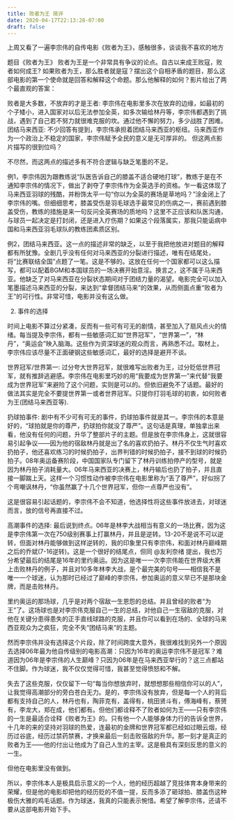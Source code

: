 ```yaml
---
title: 败者为王 简评
date: 2020-04-17T22:13:28-07:00
draft: false
---
```


上周又看了一遍李宗伟的自传电影《败者为王》，感触很多，谈谈我不喜欢的地方

题目《败者为王》
败者为王是一个非常具有争议的论点。自古以来成王败寇，败者如何成王? 如果败者为王，那么胜者就是寇？摆出这个自相矛盾的题目，那么这部电影的第一个使命就是回答和解释这个命题。那么他解释的如何？影片给出了两个最直观的答案：

败者是大多数，不放弃的才是王者: 李宗伟在电影里多次在放弃的边缘，如最初的个子矮小，进入国家对以后无法参加全英，如多次输给林丹等，李宗伟都遇到了挑战，遇到了自己若不努力就很难克服的坎。通过他不懈的努力，多少战胜了困难。
团结马来西亚: 不少回答有提到，李宗伟承担着团结马来西亚的枢纽。马来西亚作为一个政治上不稳定的国家，李宗伟赋予全民的意义是无可厚非的。
但这两点影片描写的很到位吗？

不尽然，而这两点的描述多有不符合逻辑与缺乏笔墨的不足。

例1，李宗伟因为跟教练说“队医告诉自己的膝盖不适合硬地打球”，教练于是在不通知李宗伟的情况下，做出了剥夺了李宗伟作为全英选手的资格。乍一看这体现了马来西亚羽球的残酷，并粉饰太平一句“你以为全英的赛场是草地吗？”涂金闭上了李宗伟的嘴。但细细思考，膝盖受伤是羽毛球选手最常见的伤病之一，赛前遇到膝盖受伤，教练的措施是来一句反问全英赛场的质地吗？这里不正应该和队医沟通，与球员一起决定是打封闭，还是进入疗伤期？如果这个段落属实，那我只能诟病中国和马来西亚羽毛球队的教练团素质区别。

例2，团结马来西亚。这一点的描述非常的缺乏，以至于我把他放进对题目的解释都有所犹豫。全剧几乎没有任何对马来西亚的分裂进行描述，唯有在结尾处，将“比赛联结全国”点题了一笔。这是不够的。这放在任何一个国家都可以这么描写，都可以配着BGM和本国球员的一场决赛开始意淫。换言之，这不属于马来西亚。他缺乏了对马来西亚在分裂状态期间对于团结力量的渴望。电影完全可以加入笔墨描述马来西亚的分裂，来达到“拿督团结马来”的效果，从而侧面点重“败者为王”的可行性。非常可惜，电影并没有这么做。

2. 事件的选择

时间上电影不算过分紧凑，反而有一些可有可无的剧情，甚至加入了扇风点火的情绪。每当提及李宗伟，都有一些敏感词汇如“世界冠军”，“世界第一”，“林丹”，“奥运会”映入脑海。这些作为资深球迷的观众而言，再熟悉不过。取材上，李宗伟应该尽量不正面硬钢这些敏感词汇，最好的选择是避开不谈。

世界冠军/世界第一: 过分夸大世界冠军，就很难写出败者为王，过分贬低世界冠军，就有推辞逃避感。李宗伟在电影里巧妙的用“我要成为世界第一”来代替“我要成为世界冠军”来避险了这个问题，实则是可以的。但依旧避免不了话题。最好的做法其实是完全不要提世界第一或者世界冠军。只提你打羽毛球的初衷，如何败者为王(团结马来西亚等).

扔球拍事件: 剧中有不少可有可无的事件，扔球拍事件就是其一。李宗伟的本意是好的，“球拍就是你的尊严，扔球拍你就没了尊严”。这句话是真理，单独拿出来看，他没有任何的问题，升华了整部片子的主题。但是放在李宗伟身上，这就很容易引起争议——因为他的宿敌林丹就是出了名的喜欢扔拍子。林丹不仅生气时喜欢扔拍子，他还喜欢练习的时候扔拍子，出界判错的时候扔拍子，接不到球的时候扔拍子。08年奥运备赛阶段，中国国家队专门留下了林丹训练拍停产的型号，就是因为林丹拍子消耗量大。06年马来西亚的决赛上，林丹输后也扔了拍子，并且直接一脚踹上天。这样一个习惯性动作被李宗伟在电影里称为“丢了尊严”，好似拐了个弯嘲讽林丹，“你虽然赢了十几个世界冠军，但你一点尊严也没有”。

这是很容易引起话题的，李宗伟不会不知道，他选择性将这些事件放进去，对球迷而言，放的信号再直接不过。

高潮事件的选择: 最后说到终点。06年是林李大战相当有意义的一场比赛，因为这是李宗伟第一次在750级别赛事上打赢林丹，并且是逆转。13-20不是说不可以逆转，但面对林丹能够做到这样逆转的，我的印象里只有李宗伟，和面对林丹巅峰期之后的乔斌(7-16逆转)。这是一个很好的结尾点，但同 
@友利奈绪
 提出，我也万分希望最后的结尾是16年的里约奥运。因为这是唯一一次李宗伟能在世界级大赛上击败林丹的例子，并且对10多年林李大战，是个最完美的句号——相信我不是唯一一个球迷，认为那时已经过了巅峰的李宗伟，参加奥运的意义早已不是那块金牌，而是击败林丹。

里约奥运的那场球，几乎是对两个宿敌一生恩怨的总结。并且曾经的败者“为王”了。这场球也是对李宗伟克服自己一生的总结，对他自己一生宿敌的克服，对他在关键分患得患失的正手直线球路的克服，并且你可以看到在场的、全球的马来西亚观众为之疯狂，完全不失“团结马来”的主题。

然而李宗伟并没有选择这个片段，除了时间跨度大意外，我很难找到另外一个原因去选择06年最为他自传级别的电影高潮：只因为16年的奥运李宗伟不是冠军？难道因为06年是李宗伟的人生巅峰？只因为06年是在马来西亚举行的？这三点都站不住脚。作为球迷，我不仅仅觉得可惜，我甚至觉得愤怒和不解。

失去了这些克服，仅仅留下一句“每当你想放弃时，就想想那些相信你可以的人”，让我觉得高潮部分的旁白苍白无力。是的，李宗伟没有放弃，但是每一个人的背后都有支持自己的人，林丹也有，陶菲克有，盖得有，桃田贤斗有，傅海峰有，蔡赟有，李龙大，郑在成，他们都有。但他们都诠释不了败者如何为王——只有李宗伟的一生是最适合诠释《败者为王》的。只有他一个人能够身体力行的告诉全世界，十几年的来的坚持对羽球的热爱，连最初的金牌和世界冠军都已经如过眼云烟，经历过谷底，经历过禁药禁赛，才换来最后一刻击败宿敌的升华。那一刻才是真正的败者为王——他的付出让他成为了自己人生的主宰。这是极具有深刻反思的意义的一生。

但他在电影里没有做到。

所以，李宗伟本人是极具启示意义的一个人，他的经历超越了竞技体育本身带来的荣耀，但是他的电影却把他的经历贬的不值一提，反而多添了砸球拍、膝盖伤这种极伤大雅的鸡毛话题。作为球迷，我真的只能表示惋惜。希望了解李宗伟，还请不要从这部电影开始下手。